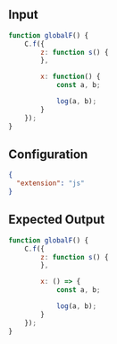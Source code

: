 
## Input
```javascript input
function globalF() {
    C.f({
        z: function s() {
        },

        x: function() {
            const a, b;

            log(a, b);
        }
    });
}
```

## Configuration
```json configuration
{
  "extension": "js"
}
```

## Expected Output
```javascript expected output
function globalF() {
    C.f({
        z: function s() {
        },

        x: () => {
            const a, b;

            log(a, b);
        }
    });
}
```
